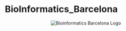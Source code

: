 # BioInformatics_Barcelona

<div style="text-align:center">
  <img src="https://bioinformaticsbarcelona.eu/wp-content/uploads/2023/06/bioinformatics.svg" alt="Bioinformatics Barcelona Logo">
</div>

